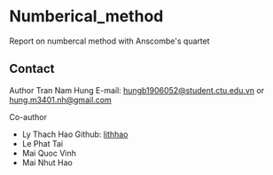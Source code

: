 # Numberical_method
Report on numbercal method with Anscombe's quartet 

## Contact

Author Tran Nam Hung E-mail: hungb1906052@student.ctu.edu.vn or hung.m3401.nh@gmail.com

Co-author 

* Ly Thach Hao Github: [lithhao](https://github.com/lithhao)
* Le Phat Tai
* Mai Quoc Vinh
* Mai Nhut Hao

